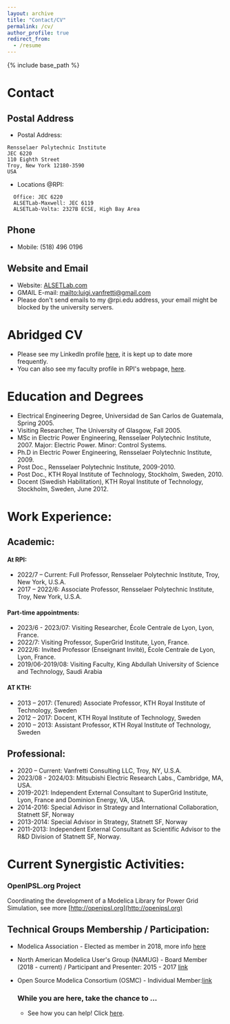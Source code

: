 ```yaml
---
layout: archive
title: "Contact/CV"
permalink: /cv/
author_profile: true
redirect_from:
  - /resume
---
```


{% include base_path %}

# Contact
## Postal Address
- Postal Address:
``````
Rensselaer Polytechnic Institute
JEC 6220
110 Eighth Street
Troy, New York 12180-3590
USA
``````

- Locations @RPI:
``````
  Office: JEC 6220
  ALSETLab-Maxwell: JEC 6119
  ALSETLab-Volta: 2327B ECSE, High Bay Area
``````
## Phone
- Mobile: (518) 496 0196

## Website and Email
- Website: [ALSETLab.com](http://www.ALSETLab.com)
- GMAIL E-mail: <mailto:luigi.vanfretti@gmail.com>
- Please don't send emails to my @rpi.edu address, your email might be blocked by the university servers.

# Abridged CV
- Please see my LinkedIn profile [here](https://www.linkedin.com/in/vanfretti/), it is kept up to date more frequently.
- You can also see my faculty profile in RPI's webpage, [here](https://faculty.rpi.edu/luigi-vanfretti).

# Education and Degrees
- Electrical Engineering Degree, Universidad de San Carlos de Guatemala, Spring 2005.
- Visiting Researcher, The University of Glasgow, Fall 2005.
- MSc in Electric Power Engineering, Rensselaer Polytechnic Institute, 2007. Major: Electric Power. Minor: Control Systems.
- Ph.D in Electric Power Engineering, Rensselaer Polytechnic Institute, 2009.
- Post Doc., Rensselaer Polytechnic Institute, 2009-2010. 
- Post Doc., KTH Royal Institute of Technology, Stockholm, Sweden, 2010.
- Docent (Swedish Habilitation), KTH Royal Institute of Technology, Stockholm, Sweden, June 2012. <br />

# Work Experience:

## Academic:
#### At RPI:
- 2022/7 – Current: Full Professor, Rensselaer Polytechnic Institute, Troy, New York, U.S.A.
- 2017 – 2022/6: Associate Professor, Rensselaer Polytechnic Institute, Troy, New York, U.S.A.

#### Part-time appointments:
- 2023/6 - 2023/07:	Visiting Researcher, École Centrale de Lyon, Lyon, France.
- 2022/7: Visiting Professor, SuperGrid Institute, Lyon, France.
- 2022/6:	Invited Professor (Enseignant Invité), École Centrale de Lyon, Lyon, France.
- 2019/06-2019/08: Visiting Faculty, King Abdullah University of Science and Technology, Saudi Arabia

#### AT KTH:
- 2013 – 2017: (Tenured) Associate Professor, KTH Royal Institute of Technology, Sweden
- 2012 – 2017: Docent, KTH Royal Institute of Technology, Sweden
- 2010 – 2013: Assistant Professor, KTH Royal Institute of Technology, Sweden

## Professional:
- 2020 – Current: Vanfretti Consulting LLC, Troy, NY, U.S.A.
- 2023/08 - 2024/03: Mitsubishi Electric Research Labs., Cambridge, MA, USA. 
- 2019-2021: Independent External Consultant to SuperGrid Institute, Lyon, France and Dominion Energy, VA, USA.
- 2014-2016: Special Advisor in Strategy and International Collaboration, Statnett SF, Norway
- 2013-2014: Special Advisor in Strategy, Statnett SF, Norway
- 2011-2013: Independent External Consultant as Scientific Advisor to the R&D Division of Statnett SF, Norway.

# Current Synergistic Activities:
### OpenIPSL.org Project
Coordinating the development of a Modelica Library for Power Grid Simulation, see more [http://openipsl.org](http://openipsl.org)

## Technical Groups Membership / Participation:
- Modelica Association - Elected as member in 2018, more info [here](https://ecse.rpi.edu/index.php/news/luigi-vanfretti-elected-modelica-association)<br />
- North American Modelica User's Group (NAMUG) - Board Member (2018 - current) / Participant and Presenter: 2015 - 2017 [link](http://na.modelica-users.org)<br />
- Open Source Modelica Consortium (OSMC) - Individual Member:[link](https://openmodelica.org/home/consortium)<br />


  ### While you are here, take the chance to ...
  - See how you can help! Click [here](https://alsetlab.github.io/donate/).
